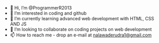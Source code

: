 - 👋 Hi, I’m @ProgrammerR2013
- 👀 I’m interested in coding and github
- 🌱 I’m currently learning advanced web development with HTML, CSS AND JS
- 💞️ I’m looking to collaborate on coding projects on web development
- 📫 How to reach me - drop an e-mail at nalawaderudra1@gmail.com

<!---
ProgrammerR2013/ProgrammerR2013 is a ✨ special ✨ repository because its `README.md` (this file) appears on your GitHub profile.
You can click the Preview link to take a look at your changes.
--->

